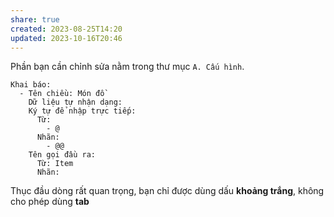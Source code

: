 ```yaml
---
share: true
created: 2023-08-25T14:20
updated: 2023-10-16T20:46
---
```

Phần bạn cần chỉnh sửa nằm trong thư mục `A. Cấu hình`.
```
Khai báo:
  - Tên chiều: Món đồ
    Dữ liệu tự nhận dạng: 
    Ký tự để nhập trực tiếp:
      Từ:
        - @
      Nhãn:
        - @@
    Tên gọi đầu ra:
      Từ: Item
      Nhãn:  
```
Thục đầu dòng rất quan trọng, bạn chỉ được dùng dấu **khoảng trắng**, không cho phép dùng **tab**